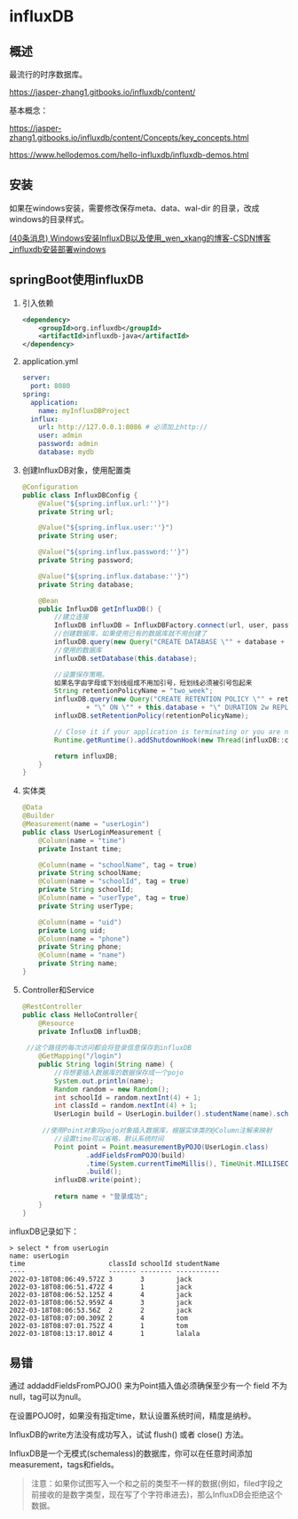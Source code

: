 # influxDB

## 概述

最流行的时序数据库。

https://jasper-zhang1.gitbooks.io/influxdb/content/

基本概念：

https://jasper-zhang1.gitbooks.io/influxdb/content/Concepts/key_concepts.html

https://www.hellodemos.com/hello-influxdb/influxdb-demos.html

## 安装

如果在windows安装，需要修改保存meta、data、wal-dir 的目录，改成windows的目录样式。

[(40条消息) Windows安装InfluxDB以及使用_wen_xkang的博客-CSDN博客_influxdb安装部署windows](https://blog.csdn.net/wen_xkang/article/details/104746280)

## springBoot使用influxDB

1. 引入依赖

   ```xml
   <dependency>
       <groupId>org.influxdb</groupId>
       <artifactId>influxdb-java</artifactId>
   </dependency>
   ```

2. application.yml

   ```yml
   server:
     port: 8080
   spring:
     application:
       name: myInfluxDBProject
     influx:
       url: http://127.0.0.1:8086 # 必须加上http://
       user: admin
       password: admin
       database: mydb
   ```

3. 创建InfluxDB对象，使用配置类

   ```java
   @Configuration
   public class InfluxDBConfig {
       @Value("${spring.influx.url:''}")
       private String url;
   
       @Value("${spring.influx.user:''}")
       private String user;
   
       @Value("${spring.influx.password:''}")
       private String password;
   
       @Value("${spring.influx.database:''}")
       private String database;
   
       @Bean
       public InfluxDB getInfluxDB() {
           //建立连接
           InfluxDB influxDB = InfluxDBFactory.connect(url, user, password);
           //创建数据库，如果使用已有的数据库就不用创建了
           influxDB.query(new Query("CREATE DATABASE \"" + database + "\""));
           //使用的数据库
           influxDB.setDatabase(this.database);
   
           //设置保存策略。
           如果名字由字母或下划线组成不用加引号，短划线必须被引号包起来
           String retentionPolicyName = "two_week";
           influxDB.query(new Query("CREATE RETENTION POLICY \"" + retentionPolicyName
                   + "\" ON \"" + this.database + "\" DURATION 2w REPLICATION 1 DEFAULT"));
           influxDB.setRetentionPolicy(retentionPolicyName);
   
           // Close it if your application is terminating or you are not using it anymore.
           Runtime.getRuntime().addShutdownHook(new Thread(influxDB::close));
   
           return influxDB;
       }
   }
   ```

4. 实体类

   ```java
   @Data
   @Builder
   @Measurement(name = "userLogin")
   public class UserLoginMeasurement {
       @Column(name = "time")
       private Instant time;
   
       @Column(name = "schoolName", tag = true)
       private String schoolName;
       @Column(name = "schoolId", tag = true)
       private String schoolId;
       @Column(name = "userType", tag = true)
       private String userType;
   
       @Column(name = "uid")
       private Long uid;
       @Column(name = "phone")
       private String phone;
       @Column(name = "name")
       private String name;
   }
   ```

5. Controller和Service

   ```java
   @RestController
   public class HelloController{
       @Resource
       private InfluxDB influxDB;
       
   	//这个路径的每次访问都会将登录信息保存到influxDB
       @GetMapping("/login")
       public String login(String name) {
           //将想要插入数据库的数据保存成一个pojo
           System.out.println(name);
           Random random = new Random();
           int schoolId = random.nextInt(4) + 1;
           int classId = random.nextInt(4) + 1;
           UserLogin build = UserLogin.builder().studentName(name).schoolId(schoolId + "").classId(classId + "").build();
           
   		//使用Point对象将pojo对象插入数据库，根据实体类的@Column注解来映射
           //设置time可以省略，默认系统时间
           Point point = Point.measurementByPOJO(UserLogin.class)
                   .addFieldsFromPOJO(build)
                   .time(System.currentTimeMillis(), TimeUnit.MILLISECONDS)
                   .build();
           influxDB.write(point);
           
           return name + "登录成功";
       }
   }
   ```
   

influxDB记录如下：

```
> select * from userLogin
name: userLogin
time                     classId schoolId studentName
----                     ------- -------- -----------
2022-03-18T08:06:49.572Z 3       3        jack
2022-03-18T08:06:51.472Z 4       1        jack
2022-03-18T08:06:52.125Z 4       4        jack
2022-03-18T08:06:52.959Z 4       3        jack
2022-03-18T08:06:53.56Z  2       2        jack
2022-03-18T08:07:00.309Z 2       4        tom
2022-03-18T08:07:01.752Z 4       1        tom
2022-03-18T08:13:17.801Z 4       1        lalala
```

## 易错

通过 addaddFieldsFromPOJO() 来为Point插入值必须确保至少有一个 field 不为null，tag可以为null。

在设置POJO时，如果没有指定time，默认设置系统时间，精度是纳秒。

InfluxDB的write方法没有成功写入，试试 flush() 或者 close() 方法。

InfluxDB是一个无模式(schemaless)的数据库，你可以在任意时间添加measurement，tags和fields。

> 注意：如果你试图写入一个和之前的类型不一样的数据(例如，filed字段之前接收的是数字类型，现在写了个字符串进去)，那么InfluxDB会拒绝这个数据。

